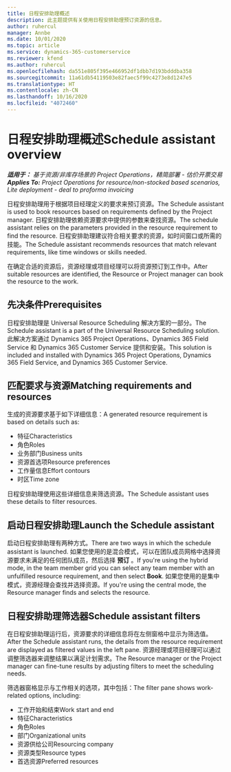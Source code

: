 ```yaml
---
title: 日程安排助理概述
description: 此主题提供有关使用日程安排助理预订资源的信息。
author: ruhercul
manager: Annbe
ms.date: 10/01/2020
ms.topic: article
ms.service: dynamics-365-customerservice
ms.reviewer: kfend
ms.author: ruhercul
ms.openlocfilehash: da551e805f395e466952df1dbb7d193bdddba358
ms.sourcegitcommit: 11a61db54119503e82faec5f99c4273e8d1247e5
ms.translationtype: HT
ms.contentlocale: zh-CN
ms.lasthandoff: 10/16/2020
ms.locfileid: "4072460"
---
```

# <a name="schedule-assistant-overview"></a><span data-ttu-id="4ba9f-103">日程安排助理概述</span><span class="sxs-lookup"><span data-stu-id="4ba9f-103">Schedule assistant overview</span></span>

<span data-ttu-id="4ba9f-104">_**适用于：** 基于资源/非库存场景的 Project Operations，精简部署 - 估价开票交易_</span><span class="sxs-lookup"><span data-stu-id="4ba9f-104">_**Applies To:** Project Operations for resource/non-stocked based scenarios, Lite deployment - deal to proforma invoicing_</span></span>

<span data-ttu-id="4ba9f-105">日程安排助理用于根据项目经理定义的要求来预订资源。</span><span class="sxs-lookup"><span data-stu-id="4ba9f-105">The Schedule assistant is used to book resources based on requirements defined by the Project manager.</span></span> <span data-ttu-id="4ba9f-106">日程安排助理依赖资源要求中提供的参数来查找资源。</span><span class="sxs-lookup"><span data-stu-id="4ba9f-106">The schedule assistant relies on the parameters provided in the resource requirement to find the resource.</span></span> <span data-ttu-id="4ba9f-107">日程安排助理建议符合相关要求的资源，如时间窗口或所需的技能。</span><span class="sxs-lookup"><span data-stu-id="4ba9f-107">The Schedule assistant recommends resources that match relevant requirements, like time windows or skills needed.</span></span>

<span data-ttu-id="4ba9f-108">在确定合适的资源后，资源经理或项目经理可以将资源预订到工作中。</span><span class="sxs-lookup"><span data-stu-id="4ba9f-108">After suitable resources are identified, the Resource or Project manager can book the resource to the work.</span></span>

## <a name="prerequisites"></a><span data-ttu-id="4ba9f-109">先决条件</span><span class="sxs-lookup"><span data-stu-id="4ba9f-109">Prerequisites</span></span>

<span data-ttu-id="4ba9f-110">日程安排助理是 Universal Resource Scheduling 解决方案的一部分。</span><span class="sxs-lookup"><span data-stu-id="4ba9f-110">The Schedule assistant is a part of the Universal Resource Scheduling solution.</span></span> <span data-ttu-id="4ba9f-111">此解决方案通过 Dynamics 365 Project Operations、Dynamics 365 Field Service 和 Dynamics 365 Customer Service 提供和安装。</span><span class="sxs-lookup"><span data-stu-id="4ba9f-111">This solution is included and installed with Dynamics 365 Project Operations, Dynamics 365 Field Service, and Dynamics 365 Customer Service.</span></span>

## <a name="matching-requirements-and-resources"></a><span data-ttu-id="4ba9f-112">匹配要求与资源</span><span class="sxs-lookup"><span data-stu-id="4ba9f-112">Matching requirements and resources</span></span>

<span data-ttu-id="4ba9f-113">生成的资源要求基于如下详细信息：</span><span class="sxs-lookup"><span data-stu-id="4ba9f-113">A generated resource requirement is based on details such as:</span></span>

-   <span data-ttu-id="4ba9f-114">特征</span><span class="sxs-lookup"><span data-stu-id="4ba9f-114">Characteristics</span></span>
-   <span data-ttu-id="4ba9f-115">角色</span><span class="sxs-lookup"><span data-stu-id="4ba9f-115">Roles</span></span>
-   <span data-ttu-id="4ba9f-116">业务部门</span><span class="sxs-lookup"><span data-stu-id="4ba9f-116">Business units</span></span>
-   <span data-ttu-id="4ba9f-117">资源首选项</span><span class="sxs-lookup"><span data-stu-id="4ba9f-117">Resource preferences</span></span>
-   <span data-ttu-id="4ba9f-118">工作量信息</span><span class="sxs-lookup"><span data-stu-id="4ba9f-118">Effort contours</span></span>
-   <span data-ttu-id="4ba9f-119">时区</span><span class="sxs-lookup"><span data-stu-id="4ba9f-119">Time zone</span></span>

<span data-ttu-id="4ba9f-120">日程安排助理使用这些详细信息来筛选资源。</span><span class="sxs-lookup"><span data-stu-id="4ba9f-120">The Schedule assistant uses these details to filter resources.</span></span>

## <a name="launch-the-schedule-assistant"></a><span data-ttu-id="4ba9f-121">启动日程安排助理</span><span class="sxs-lookup"><span data-stu-id="4ba9f-121">Launch the Schedule assistant</span></span>

<span data-ttu-id="4ba9f-122">启动日程安排助理有两种方式。</span><span class="sxs-lookup"><span data-stu-id="4ba9f-122">There are two ways in which the schedule assistant is launched.</span></span> <span data-ttu-id="4ba9f-123">如果您使用的是混合模式，可以在团队成员网格中选择资源要求未满足的任何团队成员，然后选择 **预订** 。</span><span class="sxs-lookup"><span data-stu-id="4ba9f-123">If you're using the hybrid mode, in the team member grid you can select any team member with an unfulfilled resource requirement, and then select **Book**.</span></span> <span data-ttu-id="4ba9f-124">如果您使用的是集中模式，资源经理会查找并选择资源。</span><span class="sxs-lookup"><span data-stu-id="4ba9f-124">If you're using the central mode, the Resource manager finds and selects the resource.</span></span>

## <a name="schedule-assistant-filters"></a><span data-ttu-id="4ba9f-125">日程安排助理筛选器</span><span class="sxs-lookup"><span data-stu-id="4ba9f-125">Schedule assistant filters</span></span>

<span data-ttu-id="4ba9f-126">在日程安排助理运行后，资源要求的详细信息将在左侧窗格中显示为筛选值。</span><span class="sxs-lookup"><span data-stu-id="4ba9f-126">After the Schedule assistant runs, the details from the resource requirement are displayed as filtered values in the left pane.</span></span> <span data-ttu-id="4ba9f-127">资源经理或项目经理可以通过调整筛选器来调整结果以满足计划需求。</span><span class="sxs-lookup"><span data-stu-id="4ba9f-127">The Resource manager or the Project manager can fine-tune results by adjusting filters to meet the scheduling needs.</span></span>

<span data-ttu-id="4ba9f-128">筛选器窗格显示与工作相关的选项，其中包括：</span><span class="sxs-lookup"><span data-stu-id="4ba9f-128">The filter pane shows work-related options, including:</span></span>

-   <span data-ttu-id="4ba9f-129">工作开始和结束</span><span class="sxs-lookup"><span data-stu-id="4ba9f-129">Work start and end</span></span>
-   <span data-ttu-id="4ba9f-130">特征</span><span class="sxs-lookup"><span data-stu-id="4ba9f-130">Characteristics</span></span>
-   <span data-ttu-id="4ba9f-131">角色</span><span class="sxs-lookup"><span data-stu-id="4ba9f-131">Roles</span></span>
-   <span data-ttu-id="4ba9f-132">部门</span><span class="sxs-lookup"><span data-stu-id="4ba9f-132">Organizational units</span></span>
-   <span data-ttu-id="4ba9f-133">资源供给公司</span><span class="sxs-lookup"><span data-stu-id="4ba9f-133">Resourcing company</span></span>
-   <span data-ttu-id="4ba9f-134">资源类型</span><span class="sxs-lookup"><span data-stu-id="4ba9f-134">Resource types</span></span>
-   <span data-ttu-id="4ba9f-135">首选资源</span><span class="sxs-lookup"><span data-stu-id="4ba9f-135">Preferred resources</span></span>
